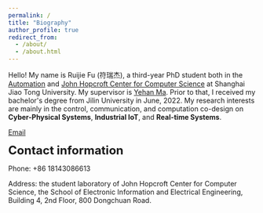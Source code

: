 ```yaml
---
permalink: /
title: "Biography"
author_profile: true
redirect_from: 
  - /about/
  - /about.html
---
```


Hello! My name is Ruijie Fu (符瑞杰), a third-year PhD student both in the [Automation](https://automation.sjtu.edu.cn/) and [John Hopcroft Center for Computer Science](https://jhc.sjtu.edu.cn/) at Shanghai Jiao Tong University. My supervisor is [Yehan Ma](https://automation.sjtu.edu.cn/yehanma). Prior to that, I received my bachelor's degree from Jilin University in June, 2022. My research interests are mainly in the control, communication, and computation co-design on __Cyber-Physical Systems__, __Industrial IoT__, and __Real-time Systems__.

[Email](furj2022@sjtu.edu.cn)

<span style="font-size:24px; font-weight:bold;">Contact information</span>

Phone: +86 18143086613

Address: the student laboratory of John Hopcroft Center for Computer Science, the School of Electronic Information and Electrical Engineering, Building 4, 2nd Floor, 800 Dongchuan Road.

